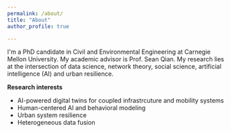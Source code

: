 ```yaml
---
permalink: /about/
title: "About"
author_profile: true

---
```


I'm a PhD candidate in Civil and Environmental Engineering at Carnegie Mellon University. My academic advisor is Prof. Sean Qian. My research lies at the intersection of data science, network theory, social science, artificial intelligence (AI) and urban resilience. 

**Research interests**
- AI-powered digital twins for coupled infrastrcuture and mobility systems
- Human-centered AI and behavioral modeling
- Urban system resilience
- Heterogeneous data fusion
